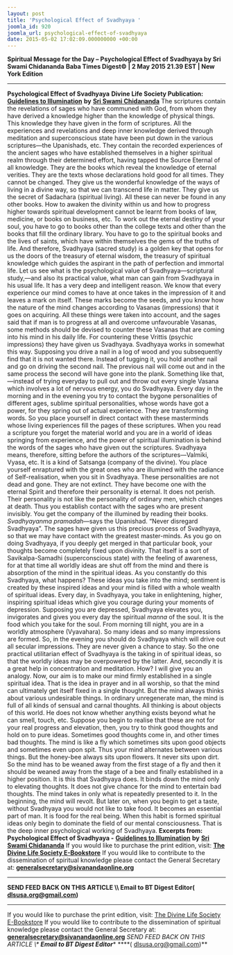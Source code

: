 ```yaml
---
layout: post
title: 'Psychological Effect of Svadhyaya '
joomla_id: 920
joomla_url: psychological-effect-of-svadhyaya
date: 2015-05-02 17:02:09.000000000 +00:00
---
```

**Spiritual Message for the Day – Psychological Effect of Svadhyaya by Sri Swami Chidananda**
**Baba Times Digest© | 2 May 2015 21.39 EST | New York Edition**
* * *
**Psychological Effect of Svadhyaya**
**Divine Life Society Publication:** [**Guidelines to Illumination**](http://www.dlshq.org/download/illumination.htm#_VPID_28) **by** [**Sri Swami Chidananda**](http://www.dlshq.org/saints/chida.htm)
The scriptures contain the revelations of sages who have communed with God, from whom they have derived a knowledge higher than the knowledge of physical things. This knowledge they have given in the form of scriptures. All the experiences and revelations and deep inner knowledge derived through meditation and superconscious state have been put down in the various scriptures—the Upanishads, etc. They contain the recorded experiences of the ancient sages who have established themselves in a higher spiritual realm through their determined effort, having tapped the Source Eternal of all knowledge. They are the books which reveal the knowledge of eternal verities. They are the texts whose declarations hold good for all times. They cannot be changed. They give us the wonderful knowledge of the ways of living in a divine way, so that we can transcend life in matter. They give us the secret of Sadachara (spiritual living). All these can never be found in any other books. How to awaken the divinity within us and how to progress higher towards spiritual development cannot be learnt from books of law, medicine, or books on business, etc. To work out the eternal destiny of your soul, you have to go to books other than the college texts and other than the books that fill the ordinary library. You have to go to the spiritual books and the lives of saints, which have within themselves the gems of the truths of life. And therefore, Svadhyaya (sacred study) is a golden key that opens for us the doors of the treasury of eternal wisdom, the treasury of spiritual knowledge which guides the aspirant in the path of perfection and immortal life.
Let us see what is the psychological value of Svadhyaya—scriptural study,—and also its practical value, what man can gain from Svadhyaya in his usual life. It has a very deep and intelligent reason. We know that every experience our mind comes to have at once takes in the impression of it and leaves a mark on itself. These marks become the seeds, and you know how the nature of the mind changes according to Vasanas (impressions) that it goes on acquiring. All these things were taken into account, and the sages said that if man is to progress at all and overcome unfavourable Vasanas, some methods should be devised to counter these Vasanas that are coming into his mind in his daily life. For countering these Vrittis (psychic impressions) they have given us Svadhyaya.
Svadhyaya works in somewhat this way. Supposing you drive a nail in a log of wood and you subsequently find that it is not wanted there. Instead of tugging it, you hold another nail and go on driving the second nail. The previous nail will come out and in the same process the second will have gone into the plank. Something like that,—instead of trying everyday to pull out and throw out every single Vasana which involves a lot of nervous energy, you do Svadhyaya. Every day in the morning and in the evening you try to contact the bygone personalities of different ages, sublime spiritual personalities, whose words have got a power, for they spring out of actual experience. They are transforming words. So you place yourself in direct contact with these masterminds whose living experiences fill the pages of these scriptures. When you read a scripture you forget the material world and you are in a world of ideas springing from experience, and the power of spiritual illumination is behind the words of the sages who have given out the scriptures.
Svadhyaya means, therefore, sitting before the authors of the scriptures—Valmiki, Vyasa, etc. It is a kind of Satsanga (company of the divine). You place yourself enraptured with the great ones who are illumined with the radiance of Self-realisation, when you sit in Svadhyaya. These personalities are not dead and gone. They are not extinct. They have become one with the eternal Spirit and therefore their personality is eternal. It does not perish. Their personality is not like the personality of ordinary men, which changes at death. Thus you establish contact with the sages who are present invisibly. You get the company of the illumined by reading their books.
_Svadhyayanma pramadah_—says the Upanishad. “Never disregard Svadhyaya”. The sages have given us this precious process of Svadhyaya, so that we may have contact with the greatest master-minds. As you go on doing Svadhyaya, if you deeply get merged in that particular book, your thoughts become completely fixed upon divinity. That itself is a sort of Savikalpa-Samadhi (superconscious state) with the feeling of awareness, for at that time all worldly ideas are shut off from the mind and there is absorption of the mind in the spiritual ideas. As you constantly do this Svadhyaya, what happens? These ideas you take into the mind; sentiment is created by these inspired ideas and your mind is filled with a whole wealth of spiritual ideas. Every day, in Svadhyaya, you take in enlightening, higher, inspiring spiritual ideas which give you courage during your moments of depression. Supposing you are depressed, Svadhyaya elevates you, invigorates and gives you every day the spiritual _manna_ of the soul. It is the food which you take for the soul.
From morning till night, you are in a worldly atmosphere (Vyavahara). So many ideas and so many impressions are formed. So, in the evening you should do Svadhyaya which will drive out all secular impressions. They are never given a chance to stay. So the one practical utilitarian effect of Svadhyaya is the taking in of spiritual ideas, so that the worldly ideas may be overpowered by the latter. And, secondly it is a great help in concentration and meditation. How? I will give you an analogy. Now, our aim is to make our mind firmly established in a single spiritual idea. That is the idea in prayer and in all worship, so that the mind can ultimately get itself fixed in a single thought. But the mind always thinks about various undesirable things.
In ordinary unregenerate man, the mind is full of all kinds of sensual and carnal thoughts. All thinking is about objects of this world. He does not know whether anything exists beyond what he can smell, touch, etc. Suppose you begin to realise that these are not for your real progress and elevation, then, you try to think good thoughts and hold on to pure ideas. Sometimes good thoughts come in, and other times bad thoughts. The mind is like a fly which sometimes sits upon good objects and sometimes even upon spit. Thus your mind alternates between various things. But the honey-bee always sits upon flowers. It never sits upon dirt. So the mind has to be weaned away from the first stage of a fly and then it should be weaned away from the stage of a bee and finally established in a higher position. It is this that Svadhyaya does. It binds down the mind only to elevating thoughts. It does not give chance for the mind to entertain bad thoughts. The mind takes in only what is repeatedly presented to it. In the beginning, the mind will revolt. But later on, when you begin to get a taste, without Svadhyaya you would not like to take food. It becomes an essential part of man. It is food for the real being. When this habit is formed spiritual ideas only begin to dominate the field of our mental consciousness. That is the deep inner psychological working of Svadhyaya.
**Excerpts from:**  **Psychological Effect of Svadhyaya -** [**Guidelines to Illumination**](http://www.dlshq.org/download/illumination.htm#_VPID_28) **by** [**Sri Swami Chidananda**](http://www.dlshq.org/saints/chida.htm)
If you would like to purchase the print edition, visit: **[The Divine Life Society E-Bookstore](http://www.dlshq.org/download/download.htm)**
If you would like to contribute to the dissemination of spiritual knowledge please contact the General Secretary at: [](mailto:%20%3Cscript%20type=%27text/javascript%27%3E%20%3C%21--%20var%20prefix%20=%20%27ma%27%20+%20%27il%27%20+%20%27to%27;%20var%20path%20=%20%27hr%27%20+%20%27ef%27%20+%20%27=%27;%20var%20addy57016%20=%20%27generalsecretary%27%20+%20%27@%27;%20addy57016%20=%20addy57016%20+%20%27sivanandaonline%27%20+%20%27.%27%20+%20%27org%27;%20document.write%28%27%3Ca%20%27%20+%20path%20+%20%27%5C%27%27%20+%20prefix%20+%20%27:%27%20+%20addy57016%20+%20%27%5C%27%3E%27%29;%20document.write%28addy57016%29;%20document.write%28%27%3C%5C/a%3E%27%29;%20//--%3E%5Cn%20%3C/script%3E%3Cscript%20type=%27text/javascript%27%3E%20%3C%21--%20document.write%28%27%3Cspan%20style=%5C%27display:%20none;%5C%27%3E%27%29;%20//--%3E%20%3C/script%3EThis%20email%20address%20is%20being%20protected%20from%20spambots.%20You%20need%20JavaScript%20enabled%20to%20view%20it.%20%3Cscript%20type=%27text/javascript%27%3E%20%3C%21--%20document.write%28%27%3C/%27%29;%20document.write%28%27span%3E%27%29;%20//--%3E%20%3C/script%3E?subject=Contribution%20to%20Dissemination%20of%20Spiritual%20Knowledge) **generalsecretary@sivanandaonline.org**
****
**SEND FEED BACK ON THIS ARTICLE \\\ Email to BT Digest Editor[](mailto:%20%3Cscript%20type=%27text/javascript%27%3E%20%3C%21--%20var%20prefix%20=%20%27ma%27%20+%20%27il%27%20+%20%27to%27;%20var%20path%20=%20%27hr%27%20+%20%27ef%27%20+%20%27=%27;%20var%20addy72654%20=%20%27dlsusa.org%27%20+%20%27@%27;%20addy72654%20=%20addy72654%20+%20%27gmail%27%20+%20%27.%27%20+%20%27com%27;%20document.write%28%27%3Ca%20%27%20+%20path%20+%20%27%5C%27%27%20+%20prefix%20+%20%27:%27%20+%20addy72654%20+%20%27%5C%27%3E%27%29;%20document.write%28addy72654%29;%20document.write%28%27%3C%5C/a%3E%27%29;%20//--%3E%5Cn%20%3C/script%3E%3Cscript%20type=%27text/javascript%27%3E%20%3C%21--%20document.write%28%27%3Cspan%20style=%5C%27display:%20none;%5C%27%3E%27%29;%20//--%3E%20%3C/script%3EThis%20email%20address%20is%20being%20protected%20from%20spambots.%20You%20need%20JavaScript%20enabled%20to%20view%20it.%20%3Cscript%20type=%27text/javascript%27%3E%20%3C%21--%20document.write%28%27%3C/%27%29;%20document.write%28%27span%3E%27%29;%20//--%3E%20%3C/script%3E?subject=DLS%20Posts)( [dlsusa.org@gmail.com](mailto:dlsusa.org@gmail.com))**
* * *
  
If you would like to purchase the print edition, visit: [The Divine Life Society E-Bookstore](http://www.dlshq.org/download/download.htm)
If you would like to contribute to the dissemination of spiritual knowledge please contact the General Secretary at: **[generalsecretary@sivanandaonline.org](mailto:generalsecretary@sivanandaonline.org)**
**SEND FEED BACK ON THIS ARTICLE \\\**  **Email to BT Digest Editor**** [](mailto:%20%3Cscript%20type=%27text/javascript%27%3E%20%3C%21--%20var%20prefix%20=%20%27ma%27%20+%20%27il%27%20+%20%27to%27;%20var%20path%20=%20%27hr%27%20+%20%27ef%27%20+%20%27=%27;%20var%20addy72654%20=%20%27dlsusa.org%27%20+%20%27@%27;%20addy72654%20=%20addy72654%20+%20%27gmail%27%20+%20%27.%27%20+%20%27com%27;%20document.write%28%27%3Ca%20%27%20+%20path%20+%20%27%5C%27%27%20+%20prefix%20+%20%27:%27%20+%20addy72654%20+%20%27%5C%27%3E%27%29;%20document.write%28addy72654%29;%20document.write%28%27%3C%5C/a%3E%27%29;%20//--%3E%5Cn%20%3C/script%3E%3Cscript%20type=%27text/javascript%27%3E%20%3C%21--%20document.write%28%27%3Cspan%20style=%5C%27display:%20none;%5C%27%3E%27%29;%20//--%3E%20%3C/script%3EThis%20email%20address%20is%20being%20protected%20from%20spambots.%20You%20need%20JavaScript%20enabled%20to%20view%20it.%20%3Cscript%20type=%27text/javascript%27%3E%20%3C%21--%20document.write%28%27%3C/%27%29;%20document.write%28%27span%3E%27%29;%20//--%3E%20%3C/script%3E?subject=DLS%20Posts)****( [dlsusa.org@gmail.com](mailto:dlsusa.org@gmail.com))**  
